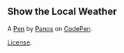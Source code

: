 Show the Local Weather
----------------------


A [Pen](https://codepen.io/Spiky/pen/AXwZXX) by [Panos](http://codepen.io/Spiky) on [CodePen](http://codepen.io/).

[License](https://codepen.io/Spiky/pen/AXwZXX/license).